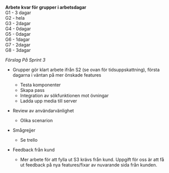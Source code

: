 
**Arbete kvar för grupper i arbetsdagar**\
G1 - 3 dagar\
G2 - hela\
G3 - 2dagar\
G4 - 0dagar\
G5 - 0dagar\
G6 - 1dagar\
G7 - 2dagar\
G8 - 3dagar

*Förslag På Sprint 3*
- Grupper gör klart arbete ifrån S2 (se ovan för tidsuppskattning), första dagarna i väntan på mer önskade features
    - Testa komponenter
    - Skapa pass
    - Integration av sökfunktionen mot övningar
    - Ladda upp media till server

- Review av användarvänlighet
    - Olika scenarion 

- Smågrejjer
    - Se trello

- Feedback från kund
    - Mer arbete för att fylla ut S3 krävs från kund. Uppgift för oss är att få ut feedback på nya features/fixar av nuvarande sida från kunden.

